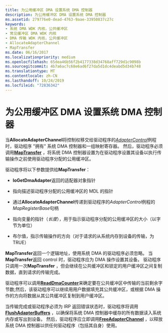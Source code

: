 ```yaml
---
title: 为公用缓冲区 DMA 设置系统 DMA 控制器
description: 为公用缓冲区 DMA 设置系统 DMA 控制器
ms.assetid: 279776e0-dead-4763-9aae-33950837c27c
keywords:
- 系统 DMA WDK 内核，公共缓冲区
- 常见缓冲区 DMA WDK 内核
- DMA 传输 WDK 内核，公共缓冲区
- AllocateAdapterChannel
- MapTransfer
ms.date: 06/16/2017
ms.localizationpriority: medium
ms.openlocfilehash: 65dea46b56f2b4177338d34768aff729d1c9098b
ms.sourcegitcommit: 4b7a6ac7c68e6ad6f27da5d1dc4deabd5d34b748
ms.translationtype: MT
ms.contentlocale: zh-CN
ms.lasthandoff: 10/24/2019
ms.locfileid: "72836342"
---
```

# <a name="setting-up-the-system-dma-controller-for-common-buffer-dma"></a>为公用缓冲区 DMA 设置系统 DMA 控制器





当**AllocateAdapterChannel**将控制权移交给驱动程序的[*AdapterControl*](https://docs.microsoft.com/windows-hardware/drivers/ddi/wdm/nc-wdm-driver_control)例程时，驱动程序 "拥有" 系统 DMA 控制器和一组映射寄存器。 然后，驱动程序必须调用[**MapTransfer**](https://docs.microsoft.com/windows-hardware/drivers/ddi/wdm/nc-wdm-pmap_transfer) ，将系统 DMA 控制器设置为在驱动程序设置其设备以执行传输操作之前使用驱动程序分配的公用缓冲区。

驱动程序将以下参数提供给**MapTransfer**：

-   **IoGetDmaAdapter**返回的适配器对象指针

-   指向描述驱动程序分配的公用缓冲区的 MDL 的指针

-   通过**AllocateAdapterChannel**传递到驱动程序的*AdapterControl*例程的*MapRegisterBase*句柄

-   指向变量的指针（*长度*），用于指示驱动程序分配的公用缓冲区的大小（以字节为单位）

-   布尔值，指示传输操作的方向（对于请求的从系统内存到设备的传输，为 TRUE）

**MapTransfer**返回一个逻辑地址，使用系统 DMA 的驱动程序必须忽略。 当**MapTransfer**返回 control 时，驱动程序应为 DMA 操作设置其设备。 驱动程序只调用一次**MapTransfer** ，但会继续在公共缓冲区和锁定的用户缓冲区之间复制数据，直到请求的传输完成。

驱动程序可以调用[**ReadDmaCounter**](https://docs.microsoft.com/windows-hardware/drivers/ddi/wdm/nc-wdm-pread_dma_counter)来确定要在公共缓冲区中传输的当前剩余字节数;然后，该驱动程序可以继续用用户数据填充其公共缓冲区，或根据 DMA 操作的方向将数据从其公共缓冲区复制到用户缓冲区。

当传输完成或驱动程序必须为 IRP 返回错误状态时，驱动程序将调用[**FlushAdapterBuffers**](https://docs.microsoft.com/windows-hardware/drivers/ddi/wdm/nc-wdm-pflush_adapter_buffers) ，以确保将系统 DMA 控制器中缓存的所有数据读入系统内存或写出到设备。 然后，驱动程序应立即调用[**FreeAdapterChannel**](https://docs.microsoft.com/windows-hardware/drivers/ddi/wdm/nc-wdm-pfree_adapter_channel) ，以释放系统 DMA 控制器以供任何驱动程序（包括其自身）使用。

 

 




